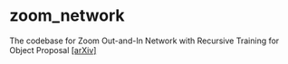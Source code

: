 # zoom_network
The codebase for Zoom Out-and-In Network with Recursive Training for Object Proposal [[arXiv]](https://arxiv.org/abs/1702.05711)
